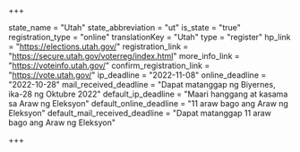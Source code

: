 +++

state_name = "Utah"
state_abbreviation = "ut"
is_state = "true"
registration_type = "online"
translationKey = "Utah"
type = "register"
hp_link = "https://elections.utah.gov/"
registration_link = "https://secure.utah.gov/voterreg/index.html"
more_info_link = "https://voteinfo.utah.gov/"
confirm_registration_link = "https://vote.utah.gov/"
ip_deadline = "2022-11-08"
online_deadline = "2022-10-28"
mail_received_deadline = "Dapat matanggap ng Biyernes, ika-28 ng Oktubre 2022"
default_ip_deadline = "Maari hanggang at kasama sa  Araw ng Eleksyon"
default_online_deadline = "11 araw bago ang Araw ng Eleksyon"
default_mail_received_deadline = "Dapat matanggap 11 araw bago ang Araw ng Eleksyon"

+++